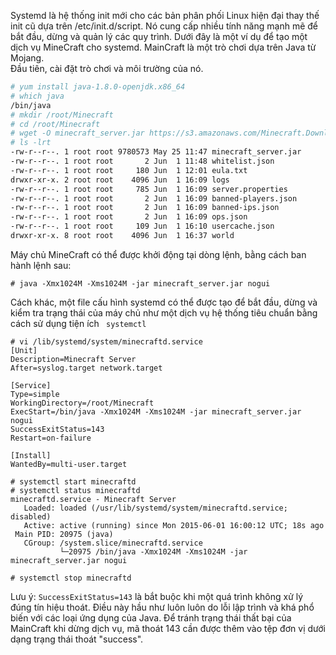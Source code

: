
Systemd là hệ thống init mới cho các bản phân phối Linux hiện đại thay thế init cũ dựa trên /etc/init.d/script. Nó cung cấp nhiều tính năng mạnh mẽ để bắt đầu, dừng và quản lý các quy trình. Dưới đây là một ví dụ để tạo một dịch vụ MineCraft cho systemd. MainCraft là một trò chơi dựa trên Java từ Mojang.</br>
Đầu tiên, cài đặt trò chơi và môi trường của nó.
```sh
# yum install java-1.8.0-openjdk.x86_64
# which java
/bin/java
# mkdir /root/Minecraft
# cd /root/Minecraft
# wget -O minecraft_server.jar https://s3.amazonaws.com/Minecraft.Download/versions/1.8.6/minecraft_server.1.8.6.jar
# ls -lrt
-rw-r--r--. 1 root root 9780573 May 25 11:47 minecraft_server.jar
-rw-r--r--. 1 root root       2 Jun  1 11:48 whitelist.json
-rw-r--r--. 1 root root     180 Jun  1 12:01 eula.txt
drwxr-xr-x. 2 root root    4096 Jun  1 16:09 logs
-rw-r--r--. 1 root root     785 Jun  1 16:09 server.properties
-rw-r--r--. 1 root root       2 Jun  1 16:09 banned-players.json
-rw-r--r--. 1 root root       2 Jun  1 16:09 banned-ips.json
-rw-r--r--. 1 root root       2 Jun  1 16:09 ops.json
-rw-r--r--. 1 root root     109 Jun  1 16:10 usercache.json
drwxr-xr-x. 8 root root    4096 Jun  1 16:37 world
```
Máy chủ MineCraft có thể được khởi động tại dòng lệnh, bằng cách ban hành lệnh sau:
```
# java -Xmx1024M -Xms1024M -jar minecraft_server.jar nogui
```
Cách khác, một file cấu hình systemd có thể được tạo để bắt đầu, dừng và kiểm tra trạng thái của máy chủ như một dịch vụ hệ thống tiêu chuẩn bằng cách sử dụng tiện ích `` systemctl``
```
# vi /lib/systemd/system/minecraftd.service
[Unit]
Description=Minecraft Server
After=syslog.target network.target

[Service]
Type=simple
WorkingDirectory=/root/Minecraft
ExecStart=/bin/java -Xmx1024M -Xms1024M -jar minecraft_server.jar nogui
SuccessExitStatus=143
Restart=on-failure

[Install]
WantedBy=multi-user.target

# systemctl start minecraftd
# systemctl status minecraftd
minecraftd.service - Minecraft Server
   Loaded: loaded (/usr/lib/systemd/system/minecraftd.service; disabled)
   Active: active (running) since Mon 2015-06-01 16:00:12 UTC; 18s ago
 Main PID: 20975 (java)
   CGroup: /system.slice/minecraftd.service
           └─20975 /bin/java -Xmx1024M -Xms1024M -jar minecraft_server.jar nogui

# systemctl stop minecraftd
```
Lưu ý: ``SuccessExitStatus=143`` là bắt buộc khi một quá trình không xử lý đúng tín hiệu thoát. Điều này hầu như luôn luôn do lỗi lập trình và khá phổ biến với các loại ứng dụng của Java. Để tránh trạng thái thất bại của MainCraft khi dừng dịch vụ, mã thoát 143 cần được thêm vào tệp đơn vị dưới dạng trạng thái thoát "success".
